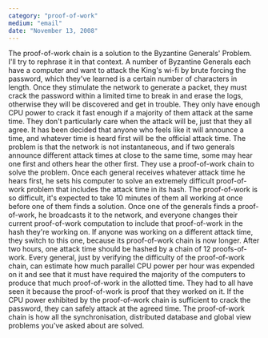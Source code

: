 ```yaml
---
category: "proof-of-work"
medium: "email"
date: "November 13, 2008"
---
```

The proof-of-work chain is a solution to the Byzantine Generals' Problem. I'll try to rephrase it in that context.
A number of Byzantine Generals each have a computer and want to attack the King's wi-fi by brute forcing the password, which they've learned is a certain number of characters in length. Once they stimulate the network to generate a packet, they must crack the password within a limited time to break in and erase the logs, otherwise they will be discovered and get in trouble. They only have enough CPU power to crack it fast enough if a majority of them attack at the same time. 
 They don't particularly care when the attack will be, just that they all agree. It has been decided that anyone who feels like it will announce a time, and whatever time is heard first will be the official attack time. The problem is that the network is not instantaneous, and if two generals announce different attack times at close to the same time, some may hear one first and others hear the other first. They use a proof-of-work chain to solve the problem. Once each general receives whatever attack time he hears first, he sets his computer to solve an extremely difficult proof-of-work problem that includes the attack time in its hash. The proof-of-work is so difficult, it's expected to take 10 minutes of them all working at once before one of them finds a solution. Once one of the generals finds a proof-of-work, he broadcasts it to the network, and everyone changes their current proof-of-work computation to include that proof-of-work in the hash they're working on. If anyone was working on a different attack time, they switch to this one, because its proof-of-work chain is now longer.
 After two hours, one attack time should be hashed by a chain of 12 proofs-of-work. Every general, just by verifying the difficulty of the proof-of-work chain, can estimate how much parallel CPU power per hour was expended on it and see that it must have required the majority of the computers to produce that much proof-of-work in the allotted time. They had to all have seen it because the proof-of-work is proof that they worked on it. If the CPU power exhibited by the proof-of-work chain is sufficient to crack the password, they can safely attack at the agreed time.
 The proof-of-work chain is how all the synchronisation, distributed database and global view problems you've asked about are solved.